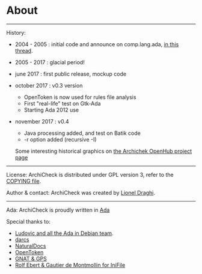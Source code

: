 About 
=====

---
History:

- 2004 - 2005   : initial code and announce on comp.lang.ada, [in this thread](http://groups.google.com/group/comp.lang.ada/browse_thread/thread/4a195a443fce793e/41bb2cb527464bab?q=comp.lang.ada+example+of+layered+software#41bb2cb527464bab).
- 2005 - 2017   : glacial period!
- june 2017     : first public release, mockup code 
- october 2017  : v0.3 version

  - OpenToken is now used for rules file analysis
  - First "real-life" test on Gtk-Ada
  - Starting Ada 2012 use

- november 2017 : v0.4

  - Java processing added, and test on Batik code
  - -r option added (recursive -I)  

  Some interesting historical graphics on [the Archichek OpenHub project page](https://www.openhub.net/p/ArchiCheck)

---
License:
  ArchiCheck is distributed under GPL version 3, refer to the [COPYING file](file://home/lionel/Proj/Archicheck/COPYING).

Author & contact:
  ArchiCheck was created by [Lionel Draghi](mailto:lionel.draghi@free.fr).

---
Ada:
  ArchiCheck is proudly written in [Ada](http://getadanow.com/)

Special thanks to:

- [Ludovic and all the Ada in Debian team](https://people.debian.org/~lbrenta/debian-ada-policy.html#Introduction). 
- [darcs](http://darcs.net/)
- [NaturalDocs](http://www.naturaldocs.org/)
- [OpenToken](http://stephe-leake.org/ada/opentoken.html)
- [GNAT & GPS](http://libre.adacore.com/tools/gps/)
- [Rolf Ebert & Gautier de Montmollin for IniFile](https://sourceforge.net/projects/ini-files/)

<script type='text/javascript' src='https://www.openhub.net/stacks/147583/widgets/stack_normal?icon_width=16&icon_height=16&title=Ada%20dev%20stack&width=138&projects_shown=12&noclear=true'></script>


